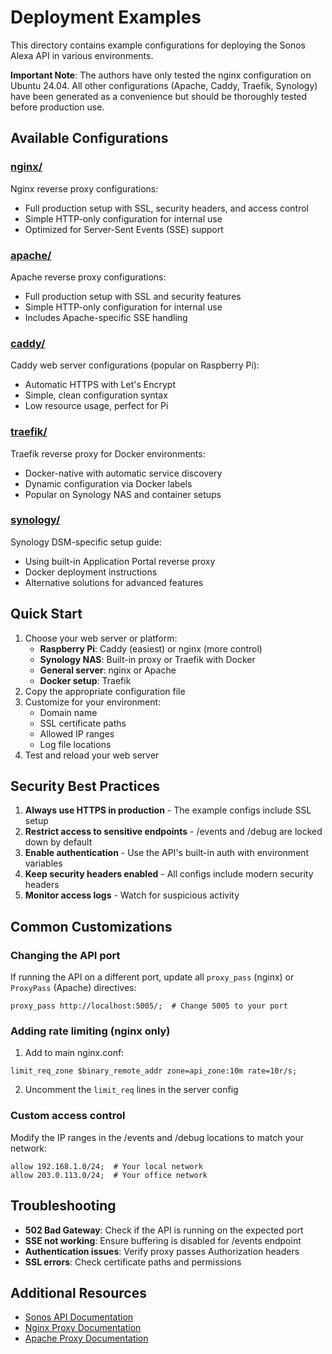 # Deployment Examples

This directory contains example configurations for deploying the Sonos Alexa API in various environments.

**Important Note**: The authors have only tested the nginx configuration on Ubuntu 24.04. All other configurations (Apache, Caddy, Traefik, Synology) have been generated as a convenience but should be thoroughly tested before production use.

## Available Configurations

### [nginx/](nginx/)
Nginx reverse proxy configurations:
- Full production setup with SSL, security headers, and access control
- Simple HTTP-only configuration for internal use
- Optimized for Server-Sent Events (SSE) support

### [apache/](apache/)
Apache reverse proxy configurations:
- Full production setup with SSL and security features
- Simple HTTP-only configuration for internal use
- Includes Apache-specific SSE handling

### [caddy/](caddy/)
Caddy web server configurations (popular on Raspberry Pi):
- Automatic HTTPS with Let's Encrypt
- Simple, clean configuration syntax
- Low resource usage, perfect for Pi

### [traefik/](traefik/)
Traefik reverse proxy for Docker environments:
- Docker-native with automatic service discovery
- Dynamic configuration via Docker labels
- Popular on Synology NAS and container setups

### [synology/](synology/)
Synology DSM-specific setup guide:
- Using built-in Application Portal reverse proxy
- Docker deployment instructions
- Alternative solutions for advanced features

## Quick Start

1. Choose your web server or platform:
   - **Raspberry Pi**: Caddy (easiest) or nginx (more control)
   - **Synology NAS**: Built-in proxy or Traefik with Docker
   - **General server**: nginx or Apache
   - **Docker setup**: Traefik
2. Copy the appropriate configuration file
3. Customize for your environment:
   - Domain name
   - SSL certificate paths
   - Allowed IP ranges
   - Log file locations
4. Test and reload your web server

## Security Best Practices

1. **Always use HTTPS in production** - The example configs include SSL setup
2. **Restrict access to sensitive endpoints** - /events and /debug are locked down by default
3. **Enable authentication** - Use the API's built-in auth with environment variables
4. **Keep security headers enabled** - All configs include modern security headers
5. **Monitor access logs** - Watch for suspicious activity

## Common Customizations

### Changing the API port
If running the API on a different port, update all `proxy_pass` (nginx) or `ProxyPass` (Apache) directives:
```nginx
proxy_pass http://localhost:5005/;  # Change 5005 to your port
```

### Adding rate limiting (nginx only)
1. Add to main nginx.conf:
```nginx
limit_req_zone $binary_remote_addr zone=api_zone:10m rate=10r/s;
```
2. Uncomment the `limit_req` lines in the server config

### Custom access control
Modify the IP ranges in the /events and /debug locations to match your network:
```nginx
allow 192.168.1.0/24;  # Your local network
allow 203.0.113.0/24;  # Your office network
```

## Troubleshooting

- **502 Bad Gateway**: Check if the API is running on the expected port
- **SSE not working**: Ensure buffering is disabled for /events endpoint
- **Authentication issues**: Verify proxy passes Authorization headers
- **SSL errors**: Check certificate paths and permissions

## Additional Resources

- [Sonos API Documentation](https://github.com/kshartman/sonos-alexa-api)
- [Nginx Proxy Documentation](https://nginx.org/en/docs/http/ngx_http_proxy_module.html)
- [Apache Proxy Documentation](https://httpd.apache.org/docs/current/mod/mod_proxy.html)